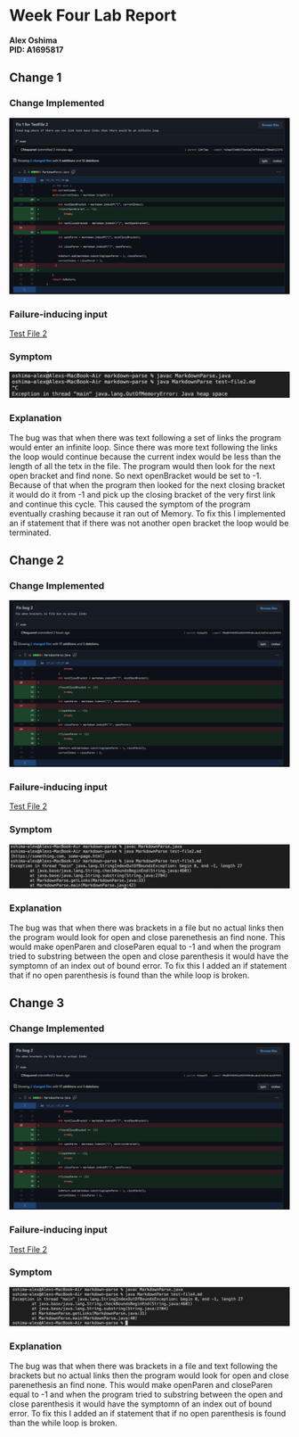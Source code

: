 
# Week Four Lab Report
**Alex Oshima**  
**PID: A1695817**

## Change 1

### Change Implemented
![Image](Images/Lab-2/CodeChange1.png)

### Failure-inducing input
[Test File 2](Files/test-file2.md)

### Symptom
![Image](Images/Lab-2/failure1.png)

### Explanation
The bug was that when there was text following a set of links the program would enter an infinite loop. Since there was more text following the links the loop would continue because the current index would be less than the length of all the tetx in the file. The program would then look for the next open bracket and find none. So next openBracket would be set to -1. Because of that when the program then looked for the next closing bracket it would do it from -1 and pick up the closing bracket of the very first link and continue this cycle. This caused the symptom of the program eventually crashing because it ran out of Memory. To fix this I implemented an if statement that if there was not another open bracket the loop would be terminated. 


## Change 2

### Change Implemented
![Image](Images/Lab-2/CodeChange2&3.png)

### Failure-inducing input
[Test File 2](Files/test-file3.md)

### Symptom
![Image](Images/Lab-2/failure2.png)

### Explanation
The bug was that when there was brackets in a file but no actual links then the program would look for open and close parenethesis an find none. This would make openParen and closeParen equal to -1 and when the program tried to substring between the open and close parenthesis it would have the symptomn of an index out of bound error. To fix this I added an if statement that if no open parenthesis is found than the while loop is broken.


## Change 3

### Change Implemented
![Image](Images/Lab-2/CodeChange2&3.png)

### Failure-inducing input
[Test File 2](Files/test-file4.md)

### Symptom
![Image](Images/Lab-2/failure3.png)

### Explanation
The bug was that when there was brackets in a file and text following the brackets but no actual links then the program would look for open and close parenethesis an find none. This would make openParen and closeParen equal to -1 and when the program tried to substring between the open and close parenthesis it would have the symptomn of an index out of bound error. To fix this I added an if statement that if no open parenthesis is found than the while loop is broken.